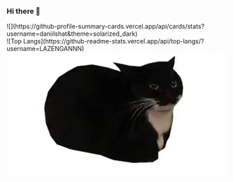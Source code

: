 ### Hi there 👋

<div display="flex">
  ![](https://github-profile-summary-cards.vercel.app/api/cards/stats?username=daniilshat&theme=solarized_dark)
</div>
![Top Langs](https://github-readme-stats.vercel.app/api/top-langs/?username=LAZENGANNN)

<img src= "https://github.com/LAZENGANNN/LAZENGANNN/blob/main/maxwell.png?raw=true"  alt="maxwell">




<!--
**LAZENGANNN/LAZENGANNN** is a ✨ _special_ ✨ repository because its `README.md` (this file) appears on your GitHub profile.

Here are some ideas to get you started:

- 🔭 I’m currently working on ...
- 🌱 I’m currently learning ...
- 👯 I’m looking to collaborate on ...
- 🤔 I’m looking for help with ...
- 💬 Ask me about ...
- 📫 How to reach me: ...
- 😄 Pronouns: ...
- ⚡ Fun fact: ...
-->
